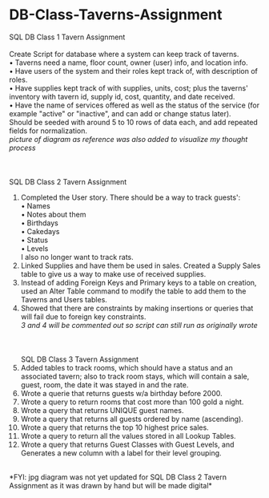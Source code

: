 # DB-Class-Taverns-Assignment
SQL DB Class 1 Tavern Assignment<br><br>
Create Script for database where a system can keep track of taverns.<br>
• Taverns need a name, floor count, owner (user) info, and location info.<br>
• Have users of the system and their roles kept track of, with description of roles.<br>
• Have supplies kept track of with supplies, units, cost; plus the taverns' inventory with tavern id, supply id, cost, quantity, and date received.<br>
• Have the name of services offered as well as the status of the service (for example "active" or "inactive", and can add or change status later).<br>
Should be seeded with around 5 to 10 rows of data each, and add repeated fields for normalization.<br>
*picture of diagram as reference was also added to visualize my thought process*<br>
<br><br><br>
SQL DB Class 2 Tavern Assignment
1. Completed the User story. There should be a way to track guests':<br>
• Names<br>
• Notes about them<br>
• Birthdays<br>
• Cakedays<br>
• Status<br>
• Levels<br>
   I also no longer want to track rats.<br>
2. Linked Supplies and have them be used in sales. Created a Supply Sales table to give us a way to make use of received supplies.<br>
3. Instead of adding Foreign Keys and Primary keys to a table on creation, used an Alter Table command to modify the table to add them to the Taverns and Users tables.<br>
4. Showed that there are constraints by making insertions or queries that will fail due to foreign key constraints.<br>
*3 and 4 will be commented out so script can still run as originally wrote*<br>
<br><br><br>
SQL DB Class 3 Tavern Assignment
1. Added tables to track rooms, which should have a status and an associated tavern; also to track room stays, which will contain a sale, guest, room, the date it was stayed in and the rate.
2. Wrote a querie that returns guests w/a birthday before 2000.
3. Wrote a query to return rooms that cost more than 100 gold a night.
4. Wrote a query that returns UNIQUE guest names.
5. Wrote a query that returns all guests ordered by name (ascending).
6. Wrote a query that returns the top 10 highest price sales.
7. Wrote a query to return all the values stored in all Lookup Tables.
8. Wrote a query that returns Guest Classes with Guest Levels, and Generates a new column with a label for their level grouping.
<br>
*FYI: jpg diagram was not yet updated for SQL DB Class 2 Tavern Assignment as it was drawn by hand but will be made digital*
